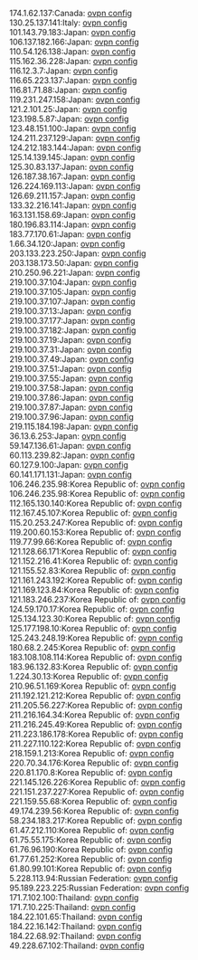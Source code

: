 174.1.62.137:Canada: [ovpn config](vpn/174_1_62_137.ovpn)  
130.25.137.141:Italy: [ovpn config](vpn/130_25_137_141.ovpn)  
101.143.79.183:Japan: [ovpn config](vpn/101_143_79_183.ovpn)  
106.137.182.166:Japan: [ovpn config](vpn/106_137_182_166.ovpn)  
110.54.126.138:Japan: [ovpn config](vpn/110_54_126_138.ovpn)  
115.162.36.228:Japan: [ovpn config](vpn/115_162_36_228.ovpn)  
116.12.3.7:Japan: [ovpn config](vpn/116_12_3_7.ovpn)  
116.65.223.137:Japan: [ovpn config](vpn/116_65_223_137.ovpn)  
116.81.71.88:Japan: [ovpn config](vpn/116_81_71_88.ovpn)  
119.231.247.158:Japan: [ovpn config](vpn/119_231_247_158.ovpn)  
121.2.101.25:Japan: [ovpn config](vpn/121_2_101_25.ovpn)  
123.198.5.87:Japan: [ovpn config](vpn/123_198_5_87.ovpn)  
123.48.151.100:Japan: [ovpn config](vpn/123_48_151_100.ovpn)  
124.211.237.129:Japan: [ovpn config](vpn/124_211_237_129.ovpn)  
124.212.183.144:Japan: [ovpn config](vpn/124_212_183_144.ovpn)  
125.14.139.145:Japan: [ovpn config](vpn/125_14_139_145.ovpn)  
125.30.83.137:Japan: [ovpn config](vpn/125_30_83_137.ovpn)  
126.187.38.167:Japan: [ovpn config](vpn/126_187_38_167.ovpn)  
126.224.169.113:Japan: [ovpn config](vpn/126_224_169_113.ovpn)  
126.69.211.157:Japan: [ovpn config](vpn/126_69_211_157.ovpn)  
133.32.216.141:Japan: [ovpn config](vpn/133_32_216_141.ovpn)  
163.131.158.69:Japan: [ovpn config](vpn/163_131_158_69.ovpn)  
180.196.83.114:Japan: [ovpn config](vpn/180_196_83_114.ovpn)  
183.77.170.61:Japan: [ovpn config](vpn/183_77_170_61.ovpn)  
1.66.34.120:Japan: [ovpn config](vpn/1_66_34_120.ovpn)  
203.133.223.250:Japan: [ovpn config](vpn/203_133_223_250.ovpn)  
203.138.173.50:Japan: [ovpn config](vpn/203_138_173_50.ovpn)  
210.250.96.221:Japan: [ovpn config](vpn/210_250_96_221.ovpn)  
219.100.37.104:Japan: [ovpn config](vpn/219_100_37_104.ovpn)  
219.100.37.105:Japan: [ovpn config](vpn/219_100_37_105.ovpn)  
219.100.37.107:Japan: [ovpn config](vpn/219_100_37_107.ovpn)  
219.100.37.13:Japan: [ovpn config](vpn/219_100_37_13.ovpn)  
219.100.37.177:Japan: [ovpn config](vpn/219_100_37_177.ovpn)  
219.100.37.182:Japan: [ovpn config](vpn/219_100_37_182.ovpn)  
219.100.37.19:Japan: [ovpn config](vpn/219_100_37_19.ovpn)  
219.100.37.31:Japan: [ovpn config](vpn/219_100_37_31.ovpn)  
219.100.37.49:Japan: [ovpn config](vpn/219_100_37_49.ovpn)  
219.100.37.51:Japan: [ovpn config](vpn/219_100_37_51.ovpn)  
219.100.37.55:Japan: [ovpn config](vpn/219_100_37_55.ovpn)  
219.100.37.58:Japan: [ovpn config](vpn/219_100_37_58.ovpn)  
219.100.37.86:Japan: [ovpn config](vpn/219_100_37_86.ovpn)  
219.100.37.87:Japan: [ovpn config](vpn/219_100_37_87.ovpn)  
219.100.37.96:Japan: [ovpn config](vpn/219_100_37_96.ovpn)  
219.115.184.198:Japan: [ovpn config](vpn/219_115_184_198.ovpn)  
36.13.6.253:Japan: [ovpn config](vpn/36_13_6_253.ovpn)  
59.147.136.61:Japan: [ovpn config](vpn/59_147_136_61.ovpn)  
60.113.239.82:Japan: [ovpn config](vpn/60_113_239_82.ovpn)  
60.127.9.100:Japan: [ovpn config](vpn/60_127_9_100.ovpn)  
60.141.171.131:Japan: [ovpn config](vpn/60_141_171_131.ovpn)  
106.246.235.98:Korea Republic of: [ovpn config](vpn/106_246_235_98.ovpn)  
106.246.235.98:Korea Republic of: [ovpn config](vpn/106_246_235_98.ovpn)  
112.165.130.140:Korea Republic of: [ovpn config](vpn/112_165_130_140.ovpn)  
112.167.45.107:Korea Republic of: [ovpn config](vpn/112_167_45_107.ovpn)  
115.20.253.247:Korea Republic of: [ovpn config](vpn/115_20_253_247.ovpn)  
119.200.60.153:Korea Republic of: [ovpn config](vpn/119_200_60_153.ovpn)  
119.77.99.66:Korea Republic of: [ovpn config](vpn/119_77_99_66.ovpn)  
121.128.66.171:Korea Republic of: [ovpn config](vpn/121_128_66_171.ovpn)  
121.152.216.41:Korea Republic of: [ovpn config](vpn/121_152_216_41.ovpn)  
121.155.52.83:Korea Republic of: [ovpn config](vpn/121_155_52_83.ovpn)  
121.161.243.192:Korea Republic of: [ovpn config](vpn/121_161_243_192.ovpn)  
121.169.123.84:Korea Republic of: [ovpn config](vpn/121_169_123_84.ovpn)  
121.183.246.237:Korea Republic of: [ovpn config](vpn/121_183_246_237.ovpn)  
124.59.170.17:Korea Republic of: [ovpn config](vpn/124_59_170_17.ovpn)  
125.134.123.30:Korea Republic of: [ovpn config](vpn/125_134_123_30.ovpn)  
125.177.198.10:Korea Republic of: [ovpn config](vpn/125_177_198_10.ovpn)  
125.243.248.19:Korea Republic of: [ovpn config](vpn/125_243_248_19.ovpn)  
180.68.2.245:Korea Republic of: [ovpn config](vpn/180_68_2_245.ovpn)  
183.108.108.114:Korea Republic of: [ovpn config](vpn/183_108_108_114.ovpn)  
183.96.132.83:Korea Republic of: [ovpn config](vpn/183_96_132_83.ovpn)  
1.224.30.13:Korea Republic of: [ovpn config](vpn/1_224_30_13.ovpn)  
210.96.51.169:Korea Republic of: [ovpn config](vpn/210_96_51_169.ovpn)  
211.192.121.212:Korea Republic of: [ovpn config](vpn/211_192_121_212.ovpn)  
211.205.56.227:Korea Republic of: [ovpn config](vpn/211_205_56_227.ovpn)  
211.216.164.34:Korea Republic of: [ovpn config](vpn/211_216_164_34.ovpn)  
211.216.245.49:Korea Republic of: [ovpn config](vpn/211_216_245_49.ovpn)  
211.223.186.178:Korea Republic of: [ovpn config](vpn/211_223_186_178.ovpn)  
211.227.110.122:Korea Republic of: [ovpn config](vpn/211_227_110_122.ovpn)  
218.159.1.213:Korea Republic of: [ovpn config](vpn/218_159_1_213.ovpn)  
220.70.34.176:Korea Republic of: [ovpn config](vpn/220_70_34_176.ovpn)  
220.81.170.8:Korea Republic of: [ovpn config](vpn/220_81_170_8.ovpn)  
221.145.126.226:Korea Republic of: [ovpn config](vpn/221_145_126_226.ovpn)  
221.151.237.227:Korea Republic of: [ovpn config](vpn/221_151_237_227.ovpn)  
221.159.55.68:Korea Republic of: [ovpn config](vpn/221_159_55_68.ovpn)  
49.174.239.56:Korea Republic of: [ovpn config](vpn/49_174_239_56.ovpn)  
58.234.183.217:Korea Republic of: [ovpn config](vpn/58_234_183_217.ovpn)  
61.47.212.110:Korea Republic of: [ovpn config](vpn/61_47_212_110.ovpn)  
61.75.55.175:Korea Republic of: [ovpn config](vpn/61_75_55_175.ovpn)  
61.76.96.190:Korea Republic of: [ovpn config](vpn/61_76_96_190.ovpn)  
61.77.61.252:Korea Republic of: [ovpn config](vpn/61_77_61_252.ovpn)  
61.80.99.101:Korea Republic of: [ovpn config](vpn/61_80_99_101.ovpn)  
5.228.113.94:Russian Federation: [ovpn config](vpn/5_228_113_94.ovpn)  
95.189.223.225:Russian Federation: [ovpn config](vpn/95_189_223_225.ovpn)  
171.7.102.100:Thailand: [ovpn config](vpn/171_7_102_100.ovpn)  
171.7.10.225:Thailand: [ovpn config](vpn/171_7_10_225.ovpn)  
184.22.101.65:Thailand: [ovpn config](vpn/184_22_101_65.ovpn)  
184.22.16.142:Thailand: [ovpn config](vpn/184_22_16_142.ovpn)  
184.22.68.92:Thailand: [ovpn config](vpn/184_22_68_92.ovpn)  
49.228.67.102:Thailand: [ovpn config](vpn/49_228_67_102.ovpn)  
